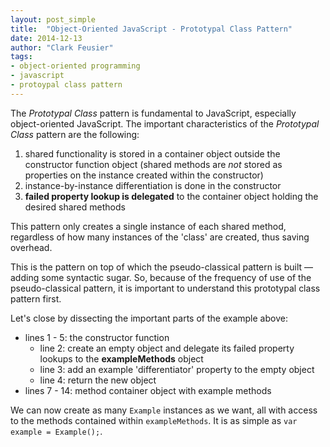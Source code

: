 ```yaml
---
layout: post_simple
title:  "Object-Oriented JavaScript - Prototypal Class Pattern"
date: 2014-12-13
author: "Clark Feusier"
tags:
- object-oriented programming
- javascript
- protoypal class pattern
---
```


<script src="https://gist.github.com/Cfeusier/22a5d22ff986d7d9aad2.js"></script>

The *Prototypal Class* pattern is fundamental to JavaScript, especially object-oriented JavaScript. The important characteristics of the *Prototypal Class* pattern are the following:

1. shared functionality is stored in a container object outside the constructor function object (shared methods are *not* stored as properties on the instance created within the constructor)
2. instance-by-instance differentiation is done in the constructor
3. **failed property lookup is delegated** to the container object holding the desired shared methods

This pattern only creates a single instance of each shared method, regardless of how many instances of the 'class' are created, thus saving overhead.

This is the pattern on top of which the pseudo-classical pattern is built &mdash; adding some syntactic sugar. So, because of the frequency of use of the pseudo-classical pattern, it is important to understand this prototypal class pattern first.

Let's close by dissecting the important parts of the example above:

- lines 1 - 5: the constructor function
    - line 2: create an empty object and delegate its failed property lookups to the **exampleMethods** object
    - line 3: add an example 'differentiator' property to the empty object
    - line 4: return the new object
- lines 7 - 14: method container object with example methods

We can now create as many `Example` instances as we want, all with access to the methods contained within `exampleMethods`. It is as simple as `var example = Example();`.
